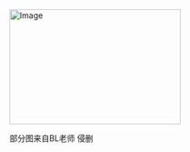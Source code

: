 <img width="301" height="202" alt="Image" src="https://github.com/user-attachments/assets/d5049150-1d23-4342-9ff7-0249881baa61" />

部分图来自BL老师 侵删